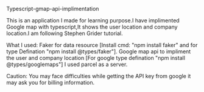 Typescript-gmap-api-implimentation

This is an application I made for learning purpose.I have implimented Google map with typescript,It shows the user location and company location.I am following Stephen Grider tutorial.

What I used:
Faker for data resource [Install cmd: "npm install faker" and for type Defination "npm install @types/faker"].
Google map api to impliment the user and company location [For google type defination "npm install @types/googlemaps"]
I used parcel as a server.

Caution:
You may face difficulties while getting the API key from google it may ask you for billing information.




